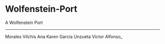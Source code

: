 Wolfenstein-Port
================

A Wolfenstein Port
_________________

Morales Vilchis Ana Karen
Garcia Unzueta Victor Alfonso_
